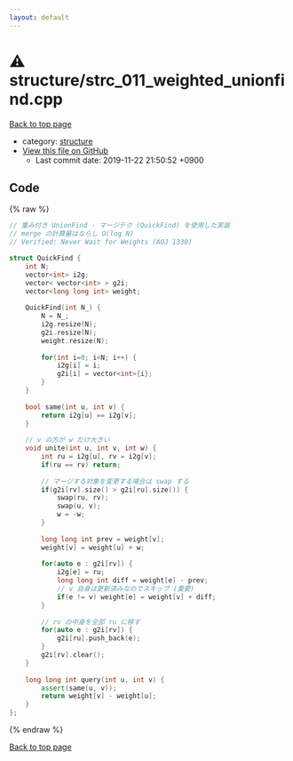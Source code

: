 ```yaml
---
layout: default
---
```


<!-- mathjax config similar to math.stackexchange -->
<script type="text/javascript" async
  src="https://cdnjs.cloudflare.com/ajax/libs/mathjax/2.7.5/MathJax.js?config=TeX-MML-AM_CHTML">
</script>
<script type="text/x-mathjax-config">
  MathJax.Hub.Config({
    TeX: { equationNumbers: { autoNumber: "AMS" }},
    tex2jax: {
      inlineMath: [ ['$','$'] ],
      processEscapes: true
    },
    "HTML-CSS": { matchFontHeight: false },
    displayAlign: "left",
    displayIndent: "2em"
  });
</script>

<script type="text/javascript" src="https://cdnjs.cloudflare.com/ajax/libs/jquery/3.4.1/jquery.min.js"></script>
<script src="https://cdn.jsdelivr.net/npm/jquery-balloon-js@1.1.2/jquery.balloon.min.js" integrity="sha256-ZEYs9VrgAeNuPvs15E39OsyOJaIkXEEt10fzxJ20+2I=" crossorigin="anonymous"></script>
<script type="text/javascript" src="../../assets/js/copy-button.js"></script>
<link rel="stylesheet" href="../../assets/css/copy-button.css" />


# :warning: structure/strc_011_weighted_unionfind.cpp
<a href="../../index.html">Back to top page</a>

* category: <a href="../../index.html#07414f4e15ca943e6cde032dec85d92f">structure</a>
* <a href="{{ site.github.repository_url }}/blob/master/structure/strc_011_weighted_unionfind.cpp">View this file on GitHub</a>
    - Last commit date: 2019-11-22 21:50:52 +0900




## Code
{% raw %}
```cpp
// 重み付き UnionFind - マージテク (QuickFind) を使用した実装
// merge の計算量はならし O(log N)
// Verified: Never Wait for Weights (AOJ 1330)

struct QuickFind {
    int N;
    vector<int> i2g;
    vector< vector<int> > g2i;
    vector<long long int> weight;
 
    QuickFind(int N_) {
        N = N_;
        i2g.resize(N);
        g2i.resize(N);
        weight.resize(N);
 
        for(int i=0; i<N; i++) {
            i2g[i] = i;
            g2i[i] = vector<int>{i};
        }
    }
 
    bool same(int u, int v) {
        return i2g[u] == i2g[v];
    }
 
    // v の方が w だけ大きい
    void unite(int u, int v, int w) {
        int ru = i2g[u], rv = i2g[v];
        if(ru == rv) return;
 
        // マージする対象を変更する場合は swap する
        if(g2i[rv].size() > g2i[ru].size()) {
            swap(ru, rv);
            swap(u, v);
            w = -w;
        }
 
        long long int prev = weight[v];
        weight[v] = weight[u] + w;
 
        for(auto e : g2i[rv]) {
            i2g[e] = ru;
            long long int diff = weight[e] - prev;
            // v 自身は更新済みなのでスキップ (重要)
            if(e != v) weight[e] = weight[v] + diff;
        }
 
        // rv の中身を全部 ru に移す
        for(auto e : g2i[rv]) {
            g2i[ru].push_back(e);
        }
        g2i[rv].clear();
    }
 
    long long int query(int u, int v) {
        assert(same(u, v));
        return weight[v] - weight[u];
    }
};
```
{% endraw %}

<a href="../../index.html">Back to top page</a>

